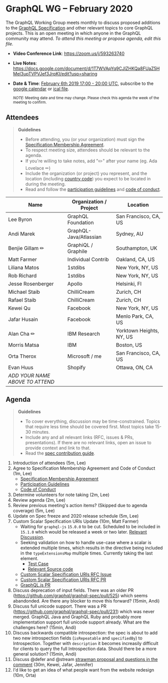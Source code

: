 # GraphQL WG – February 2020

The GraphQL Working Group meets monthly to discuss proposed additions to the
[GraphQL Specification](https://github.com/graphql/graphql-spec) and other
relevant topics to core GraphQL projects. This is an open meeting in which
anyone in the GraphQL community may attend. *To attend this meeting or propose
agenda, edit this file.*

- **Video Conference Link**: https://zoom.us/j/593263740
- **Live Notes**: https://docs.google.com/document/d/1T7WVApYq9CJlZHKQa8FUaZ5HMeI3upTVPVJef3JrpKI/edit?usp=sharing
- **Date & Time**: [February 6th 2019 17:00 - 20:00 UTC](https://www.timeanddate.com/worldclock/meetingdetails.html?year=2020&month=2&day=6&hour=17&min=0&sec=0&p1=224&p2=179&p3=136&p4=37&p5=239&p6=101&p7=152), subscribe to the [google calendar](https://calendar.google.com/calendar/embed?src=graphql.org_lc7llu5kovorb7dl1uo7c6h4ls%40group.calendar.google.com) or [ical file](https://calendar.google.com/calendar/ical/graphql.org_lc7llu5kovorb7dl1uo7c6h4ls%40group.calendar.google.com/public/basic.ics).

  <small>*NOTE:* Meeting date and time may change. Please check this agenda the week of the meeting to confirm.</small>


## Attendees

> **Guidelines**
> - Before attending, you (or your organization) must sign the [Specification Membership Agreement](https://github.com/graphql/foundation).
> - To respect meeting size, attendees should be relevant to the agenda.
> - If you're willing to take notes, add "✏️" after your name (eg. Ada Lovelace ✏)
> - Include the organization (or project) you represent, and the location (including [country code](https://en.wikipedia.org/wiki/List_of_ISO_3166_country_codes#Current_ISO_3166_country_codes)) you expect to be located in during the meeting.
> - Read and follow the [participation guidelines](https://github.com/graphql/graphql-wg#participation-guidelines) and [code of conduct](https://github.com/graphql/foundation/blob/master/CODE-OF-CONDUCT.md).

| Name                     | Organization / Project   | Location
| ------------------------ | ------------------------ | ------------------------
| Lee Byron                | GraphQL Foundation       | San Francisco, CA, US
| Andi Marek               | GraphQL-Java/Atlassian   | Sydney, AU
| Benjie Gillam ✏          | GraphiQL / Graphile      | Southampton, UK
| Matt Farmer              | Individual Contrib       | Oakland, CA, US
| Liliana Matos            | 1stdibs                  | New York, NY, US
| Rob Richard              | 1stdibs                  | New York, NY, US
| Jesse Rosenberger        | Apollo                   | Helsinki, FI
| Michael Staib            | ChilliCream              | Zurich, CH
| Rafael Staib             | ChilliCream              | Zurich, CH
| Kewei Qu                 | Facebook                 | New York, NY, US
| Jafar Husain             | Facebook                 | Menlo Park, CA, US
| Alan Cha ✏               | IBM Research             | Yorktown Heights, NY, US
| Morris Matsa             | IBM                      | Boston, US
| Orta Therox              | Microsoft / me           | San Francisco, CA, US
| Evan Huus                | Shopify                  | Ottawa, ON, CA
| *ADD YOUR NAME ABOVE TO ATTEND*


## Agenda

> **Guidelines**
> - To cover everything, discussion may be time-constrained. Topics that require less time should be covered first. Most topics take 15-30 minutes.
> - Include any and all relevant links (RFC, issues & PRs, presentations). If there are no relevant links, open an issue to provide context and link to that.
> - Read the [spec contribution guide](https://github.com/graphql/graphql-spec/blob/master/CONTRIBUTING.md).

<!--

Example agenda item:

1. Discuss moving the subscriptions proposal to stage 2 (30m, Lee)
   - [Subscriptions RFC](link.to/the-relevant/pr-or-issue-or-doc)
   - [GraphQL.js PR](github.link/to/the/project/pr)
   - [Another Relevant Link](youre.getting/the-idea.now)

-->

1. Introduction of attendees (5m, Lee)
1. Agree to Specification Membership Agreement and Code of Conduct (1m, Lee)
   - [Specification Membership Agreement](https://github.com/graphql/foundation)
   - [Participation Guidelines](https://github.com/graphql/graphql-wg#participation-guidelines)
   - [Code of Conduct](https://github.com/graphql/foundation/blob/master/CODE-OF-CONDUCT.md)
1. Determine volunteers for note taking (2m, Lee)
1. Review agenda (2m, Lee)
1. Review previous meeting's action items? (Skipped due to agenda coverage) (5m, Lee)
1. Update on Spec freeze and 2020 release schedule (5m, Lee)
1. Custom Scalar Specification URIs Update (10m, Matt Farmer)
   - Waiting for `graphql-js` `15.0.0` to be cut.  Scheduled to be included in `15.1.0` which would be released a week or two later.  [Relevant Discussion](https://github.com/graphql/graphql-js/pull/2276#discussion_r367909160).
   - Seeking validation on how to handle use-case where a scalar is extended multiple times, which results in the directive being included in the `typeExtensionsMap` multiple times.  Currently taking the last element.
       - [Test Case](https://github.com/graphql/graphql-js/pull/2276/files#r364908343)
       - [Relevant Source code](https://github.com/graphql/graphql-js/pull/2276/files#diff-a2222d77ff884acdf97c5f295babf27cR333-R340)
   - [Custom Scalar Specification URIs RFC Issue](https://github.com/graphql/graphql-spec/issues/635)
   - [Custom Scalar Specification URIs RFC PR](https://github.com/graphql/graphql-spec/pull/649)
   - [GraphQL.js PR](https://github.com/graphql/graphql-js/pull/2276/files)
1. Discuss deprecation of input fields. There was an older PR (https://github.com/graphql/graphql-spec/pull/525) which seems abandonded. Are there any blocker to move this forward? (15min, Andi)
1. Discuss full unicode support. There was a PR (https://github.com/graphql/graphql-spec/pull/231) which was never merged. GraphQL Java and GraphQL Ruby and probably more implementation support full unicode support already. What are the challenges here? (15min, Andi)
1. Discuss backwards compatible introspection: the spec is about to add two new introspection fields (`isRepeatable` and `specifiedBy`) to Introspection. Together with `description` it becomes increasily difficult for clients to query the full Introspection data. Should there be a more general solution? (15min, Andi)
1. Discuss @defer and @stream [strawman proposal and questions in the comment](https://github.com/graphql/graphql-spec/pull/679) (30m, Kewei, Jafar, Jennifer)
1.  I'd like to get an idea of what people want from the website redesign (10m, Orta)

